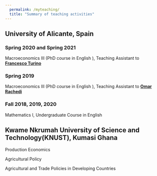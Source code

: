 ```yaml
---
  permalink: /myteaching/
  title: "Summary of teaching activities"
---
```

## University of Alicante, Spain
### Spring 2020 and Spring 2021
 Macroeconomics III  (PhD course in English ),  Teaching Assistant  to  [**Francesco Turino**](http://fae.ua.es/FAEX/turinofrancesco/)
 
### Spring 2019
   Macroeconomics III  (PhD course in English ),  Teaching Assistant  to  [**Omar Rachedi**](https://sites.google.com/site/omirachedi/)

### Fall 2018, 2019, 2020
Mathematics I, Undergraduate Course in English

## Kwame Nkrumah University of Science and Technology(KNUST), Kumasi Ghana
Production Economics

Agricultural Policy

Agricultural and Trade Policies in Developing Countries
